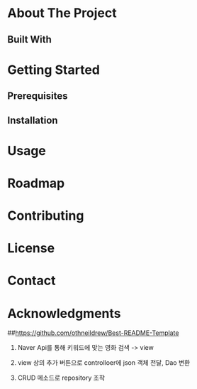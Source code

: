 # About The Project

## Built With

# Getting Started

## Prerequisites

## Installation

# Usage

# Roadmap

# Contributing

# License

# Contact

# Acknowledgments

##https://github.com/othneildrew/Best-README-Template

1. Naver Api를 통해 키워드에 맞는 영화 검색 -> view

2. view 상의 추가 버튼으로 controlloer에 json 객체 전달, Dao 변환

3. CRUD 메소드로 repository 조작
